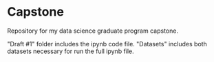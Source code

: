 # Capstone
Repository for my data science graduate program capstone.

"Draft #1" folder includes the ipynb code file.
"Datasets" includes both datasets necessary for run the full ipynb file. 
